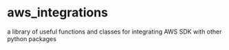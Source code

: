 # aws_integrations
a library of useful functions and classes for integrating AWS SDK with other python packages
